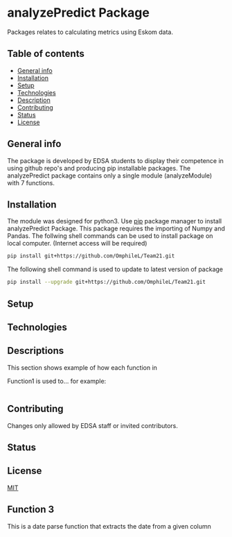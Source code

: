 # analyzePredict Package
Packages relates to calculating metrics using Eskom data.

## Table of contents
* [General info](#general-info)
* [Installation](#installation)
* [Setup](#setup)
* [Technologies](#technologies)
* [Description](#description)
* [Contributing](#contributing)
* [Status](#status)
* [License](#license)

## General info
The package is developed by EDSA students to display their competence in using github repo's and producing pip installable packages. The analyzePredict package contains only a single module (analyzeModule) with 7 functions.

## Installation
The module was designed for python3. Use [pip](https://pip.pypa.io/en/stable/) package manager to install analyzePredict Package. This package requires the importing of Numpy and Pandas. The follwing shell commands can be used to install package on local computer. (Internet access will be required)

```bash
pip install git+https://github.com/OmphileL/Team21.git
```

The following shell command is used to update to latest version of package
```bash
pip install --upgrade git+https://github.com/OmphileL/Team21.git
```
## Setup

## Technologies 

## Descriptions

This section shows example of how each function in 

Function1 is used to... for example:

```python

```

## Contributing
Changes only allowed by EDSA staff or invited contributors.

## Status

## License
[MIT](https://choosealicense.com/licenses/mit/)

## Function 3
This is a date parse function that extracts the date from a given column




